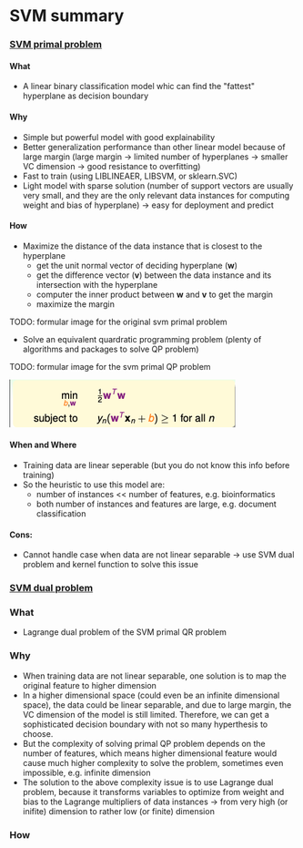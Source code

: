 # SVM summary

### [SVM primal problem](https://www.csie.ntu.edu.tw/~htlin/mooc/doc/201_handout.pdf)
#### What
- A linear binary classification model whic can find the "fattest" hyperplane as decision boundary
#### Why
- Simple but powerful model with good explainability
- Better generalization performance than other linear model because of large margin (large margin -> limited number of hyperplanes -> smaller VC dimension -> good resistance to overfitting)
- Fast to train (using LIBLINEAER, LIBSVM, or sklearn.SVC)
- Light model with sparse solution (number of support vectors are usually very small, and they are the only relevant data instances for computing weight and bias of hyperplane) -> easy for deployment and predict
#### How
- Maximize the distance of the data instance that is closest to the hyperplane 
  - get the unit normal vector of deciding hyperplane (**w**)
  - get the difference vector (**v**) between the data instance and its intersection with the hyperplane
  - computer the inner product between **w** and **v** to get the margin
  - maximize the margin

TODO: formular image for the original svm primal problem

- Solve an equivalent quardratic programming problem (plenty of algorithms and packages to solve QP problem)

TODO: formular image for the svm primal QP problem

![alt_text](https://github.com/WangYuanMike/NTU_ML_Foundation/blob/master/SVM/svm_primal.png)
#### When and Where
- Training data are linear seperable (but you do not know this info before training)
- So the heuristic to use this model are: 
  - number of instances << number of features, e.g. bioinformatics
  - both number of instances and features are large, e.g. document classification
#### Cons:
- Cannot handle case when data are not linear separable -> use SVM dual problem and kernel function to solve this issue

### [SVM dual problem](https://www.csie.ntu.edu.tw/~htlin/mooc/doc/202_handout.pdf)
### What
- Lagrange dual problem of the SVM primal QR problem
### Why
- When training data are not linear separable, one solution is to map the original feature to higher dimension
- In a higher dimensional space (could even be an infinite dimensional space), the data could be linear separable, and due to large margin, the VC dimension of the model is still limited. Therefore, we can get a sophisticated decision boundary with not so many hyperthesis to choose.
- But the complexity of solving primal QP problem depends on the number of features, which means higher dimensional feature would cause much higher complexity to solve the problem, sometimes even impossible, e.g. infinite dimension
- The solution to the above complexity issue is to use Lagrange dual problem, because it transforms variables to optimize from weight and bias to the Lagrange multipliers of data instances -> from very high (or inifite) dimension to rather low (or finite) dimension
### How
